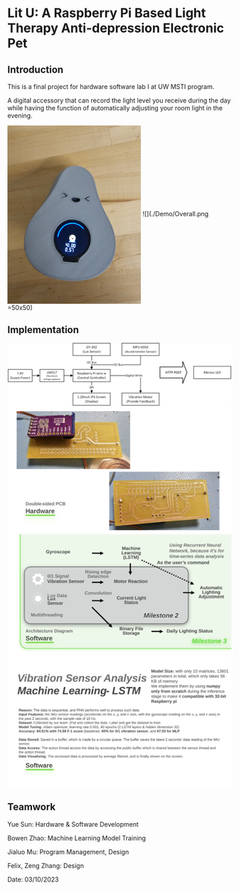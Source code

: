 # Lit U: A Raspberry Pi Based Light Therapy Anti-depression Electronic Pet

## Introduction

This is a final project for hardware software lab I at UW MSTI program.

A digital accessory that can record the light level you receive during the day while having the function of automatically adjusting your room light in the evening.

 <img src="./Demo/Overall.png" width = "300" align=center />
![](./Demo/Overall.png =50x50)

## Implementation


![](/Demo/HWArchitecture.jpg)
![](/Demo/PCB.svg)
![](/Demo/SoftwareArchitecture.svg)
![](/Demo/LSTM.svg)



## Teamwork

Yue Sun: Hardware & Software Development

Bowen Zhao: Machine Learning Model Training

Jialuo Mu: Program Management, Design

Felix, Zeng Zhang: Design

Date: 03/10/2023

